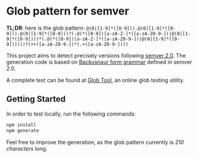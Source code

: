 # Glob pattern for semver

**TL;DR**: here is the glob pattern: `@(0|[1-9]*([0-9])).@(0|[1-9]*([0-9])).@(0|[1-9]*([0-9]))?(-@(*([0-9])[a-zA-Z-]*([a-zA-Z0-9-])|@(0|[1-9]*([0-9])))*(.@(*([0-9])[a-zA-Z-]*([a-zA-Z0-9-])|@(0|[1-9]*([0-9])))))?(++([a-zA-Z0-9-])*(.+([a-zA-Z0-9-])))`

This project aims to detect precisely versions following [semver 2.0](https://semver.org/). The generation code is based on [Backusnaur form grammar](https://semver.org/#backusnaur-form-grammar-for-valid-semver-versions) defined in semver 2.0.

A complete test can be found at [Glob Tool](https://www.digitalocean.com/community/tools/glob?comments=true&glob=%40%280%7C%5B1-9%5D%2A%28%5B0-9%5D%29%29.%40%280%7C%5B1-9%5D%2A%28%5B0-9%5D%29%29.%40%280%7C%5B1-9%5D%2A%28%5B0-9%5D%29%29%3F%28-%40%28%2A%28%5B0-9%5D%29%5Ba-zA-Z-%5D%2A%28%5Ba-zA-Z0-9-%5D%29%7C%40%280%7C%5B1-9%5D%2A%28%5B0-9%5D%29%29%29%2A%28.%40%28%2A%28%5B0-9%5D%29%5Ba-zA-Z-%5D%2A%28%5Ba-zA-Z0-9-%5D%29%7C%40%280%7C%5B1-9%5D%2A%28%5B0-9%5D%29%29%29%29%29%3F%28%2B%2B%28%5Ba-zA-Z0-9-%5D%29%2A%28.%2B%28%5Ba-zA-Z0-9-%5D%29%29%29&matches=false&tests=%2F%2F%20Valid%20Semantic%20Versions&tests=0.0.4&tests=1.2.3&tests=10.20.30&tests=1.1.2-prerelease%2Bmeta&tests=1.1.2%2Bmeta&tests=1.1.2%2Bmeta-valid&tests=1.0.0-alpha&tests=1.0.0-beta&tests=1.0.0-alpha.beta&tests=1.0.0-alpha.beta.1&tests=1.0.0-alpha.1&tests=1.0.0-alpha0.valid&tests=1.0.0-alpha.0valid&tests=1.0.0-alpha-a.b-c-somethinglong%2Bbuild.1-aef.1-its-okay&tests=1.0.0-rc.1%2Bbuild.1&tests=2.0.0-rc.1%2Bbuild.123&tests=1.2.3-beta&tests=10.2.3-DEV-SNAPSHOT&tests=1.2.3-SNAPSHOT-123&tests=1.0.0&tests=2.0.0&tests=1.1.7&tests=2.0.0%2Bbuild.1848&tests=2.0.1-alpha.1227&tests=1.0.0-alpha%2Bbeta&tests=1.2.3----RC-SNAPSHOT.12.9.1--.12%2B788&tests=1.2.3----R-S.12.9.1--.12%2Bmeta&tests=1.2.3----RC-SNAPSHOT.12.9.1--.12&tests=1.0.0%2B0.build.1-rc.10000aaa-kk-0.1&tests=99999999999999999999999.999999999999999999.99999999999999999&tests=1.0.0-0A.is.legal&tests=%2F%2F%20Invalid%20Semantic%20Versions%0D&tests=1&tests=1.2&tests=1.2.3-0123&tests=1.2.3-0123.0123&tests=1.1.2%2B.123&tests=%2Binvalid&tests=-invalid&tests=-invalid%2Binvalid&tests=-invalid.01&tests=alpha&tests=alpha.beta&tests=alpha.beta.1&tests=alpha.1&tests=alpha%2Bbeta&tests=alpha_beta&tests=alpha.&tests=alpha..&tests=beta&tests=1.0.0-alpha_beta&tests=-alpha.&tests=1.0.0-alpha..&tests=1.0.0-alpha..1&tests=1.0.0-alpha...1&tests=1.0.0-alpha....1&tests=1.0.0-alpha.....1&tests=1.0.0-alpha......1&tests=1.0.0-alpha.......1&tests=01.1.1&tests=1.01.1&tests=1.1.01&tests=1.2&tests=1.2.3.DEV&tests=1.2-SNAPSHOT&tests=1.2.31.2.3----RC-SNAPSHOT.12.09.1--..12%2B788&tests=1.2-RC-SNAPSHOT&tests=-1.0.3-gamma%2Bb7718&tests=%2Bjustmeta&tests=9.8.7%2Bmeta%2Bmeta&tests=9.8.7-whatever%2Bmeta%2Bmeta&tests=99999999999999999999999.999999999999999999.99999999999999999----RC-SNAPSHOT.12.09.1--------------------------------..12), an online glob testing utility.

## Getting Started

In order to test locally, run the following commands:
```bash
npm install
npm generate
```

Feel free to improve the generation, as the glob pattern currently is *210 characters* long.
